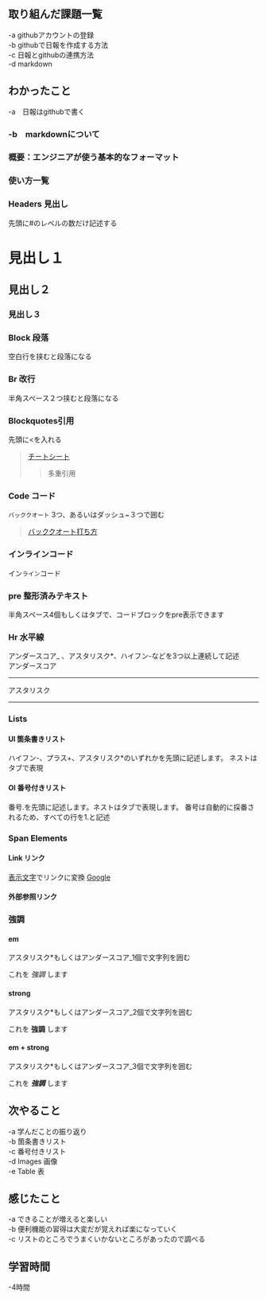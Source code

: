 ## 取り組んだ課題一覧
-a githubアカウントの登録  
-b githubで日報を作成する方法  
-c 日報とgithubの連携方法  
-d markdown
## わかったこと
-a　日報はgithubで書く  
### -b　markdownについて  
### 概要：エンジニアが使う基本的なフォーマット  
### 使い方一覧  
### Headers 見出し
先頭に#のレベルの数だけ記述する
# 見出し１
## 見出し２
### 見出し３  
### Block 段落  
空白行を挟むと段落になる  
### Br 改行  
半角スペース２つ挟むと段落になる  
### Blockquotes引用
先頭に<を入れる  
>[チートシート](https://gist.github.com/mignonstyle/083c9e1651d7734f84c99b8cf49d57fa)
>>多重引用
### Code コード
`バッククオート` 3つ、あるいはダッシュ~３つで囲む  
>[バッククオート打ち方](https://it.hideharublog.com/keyboard-backquote/)
### インラインコード  
イン`ライン`コード  
### pre 整形済みテキスト
半角スペース4個もしくはタブで、コードブロックをpre表示できます
### Hr 水平線
アンダースコア_ 、アスタリスク*、ハイフン-などを3つ以上連続して記述  
アンダースコア  
___  
アスタリスク  
***  
### Lists
#### Ul 箇条書きリスト
ハイフン-、プラス+、アスタリスク*のいずれかを先頭に記述します。
ネストはタブで表現
#### Ol 番号付きリスト  
番号.を先頭に記述します。ネストはタブで表現します。
番号は自動的に採番されるため、すべての行を1.と記述
### Span Elements  
#### Link リンク
[表示文字](URL)でリンクに変換
[Google](https://www.google.co.jp/)  
#### 外部参照リンク  
### 強調  
#### em
アスタリスク*もしくはアンダースコア_1個で文字列を囲む    
  
これを _強調_ します  
#### strong  
アスタリスク*もしくはアンダースコア_2個で文字列を囲む    
  
これを __強調__ します  
#### em + strong
アスタリスク*もしくはアンダースコア_3個で文字列を囲む    
  
これを ___強調___ します  
## 次やること
-a 学んだことの振り返り  
-b 箇条書きリスト  
-c 番号付きリスト  
-d Images 画像  
-e Table 表  
## 感じたこと
-a できることが増えると楽しい  
-b 便利機能の習得は大変だが覚えれば楽になっていく  
-c リストのところでうまくいかないところがあったので調べる  
## 学習時間
-4時間

